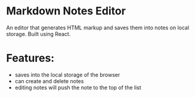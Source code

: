 # Markdown Notes Editor

An editor that generates HTML markup and saves them into notes on local storage. Built using React.

# Features:
- saves into the local storage of the browser
- can create and delete notes
- editing notes will push the note to the top of the list
